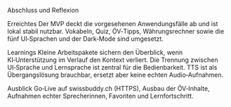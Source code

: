 Abschluss und Reflexion

Erreichtes
Der MVP deckt die vorgesehenen Anwendungsfälle ab und ist lokal stabil nutzbar. Vokabeln,
Quiz, ÖV‑Tipps, Währungsrechner sowie die fünf UI‑Sprachen und der Dark‑Mode sind umgesetzt.

Learnings
Kleine Arbeitspakete sichern den Überblick, wenn KI‑Unterstützung im Verlauf den Kontext verliert.
Die Trennung zwischen UI‑Sprache und Lernsprache ist zentral für die Bedienbarkeit. TTS ist als
Übergangslösung brauchbar, ersetzt aber keine echten Audio‑Aufnahmen.

Ausblick
Go‑Live auf swissbuddy.ch (HTTPS), Ausbau der ÖV‑Inhalte, Aufnahmen echter Sprecherinnen,
Favoriten und Lernfortschritt.
